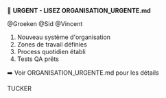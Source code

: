 🚨 **URGENT - LISEZ ORGANISATION_URGENTE.md**

@Groeken @Sid @Vincent

1. Nouveau système d'organisation
2. Zones de travail définies
3. Process quotidien établi
4. Tests QA prêts

➡️ Voir ORGANISATION_URGENTE.md pour les détails

TUCKER